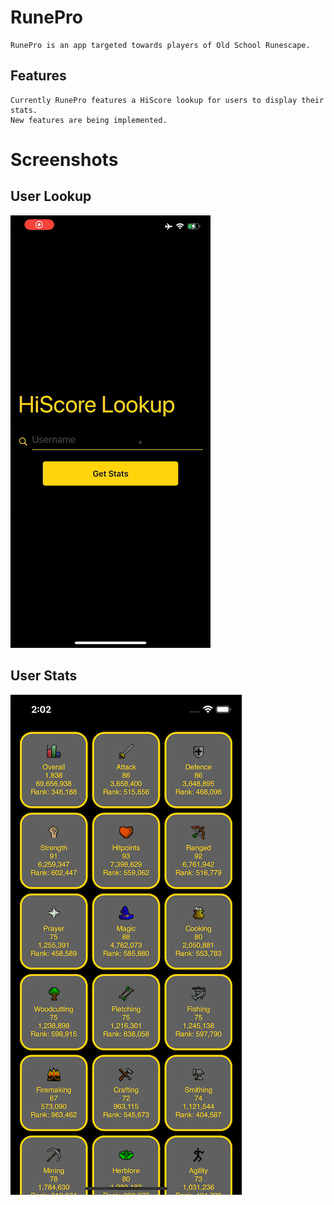 # RunePro
	RunePro is an app targeted towards players of Old School Runescape.

## Features
	Currently RunePro features a HiScore lookup for users to display their stats.
	New features are being implemented.

# Screenshots

## User Lookup
![Alt text](/RunePro/Screenshots/Lookup.gif?raw=true)

## User Stats
![Alt text](/RunePro/Screenshots/StatScreen.png?raw=true)
